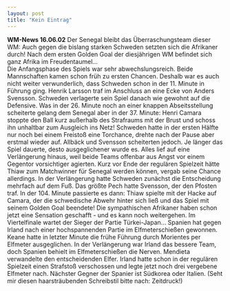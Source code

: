 ```yaml
---
layout: post
title: "Kein Eintrag"
---
```


**WM-News 16.06.02** Der Senegal bleibt das Überraschungsteam dieser WM: Auch gegen die bislang starken Schweden setzten sich die Afrikaner durch! Nach dem ersten Golden Goal der diesjährigen WM befindet sich ganz Afrika im Freudentaumel...  
Die Anfangsphase des Spiels war sehr abwechslungsreich. Beide Mannschaften kamen schon früh zu ersten Chancen. Deshalb war es auch nicht weiter verwunderlich, dass Schweden schon in der 11. Minute in Führung ging. Henrik Larsson traf im Anschluss an eine Ecke von Anders Svensson. Schweden verlagerte sein Spiel danach wie gewohnt auf die Defensive. Was in der 26. Minute noch an einer knappen Abseitsstellung scheiterte gelang dem Senegal aber in der 37. Minute: Henri Camara stoppte den Ball kurz außerhalb des Strafraums mit der Brust und schoss ihn unhaltbar zum Ausgleich ins Netz! Schweden hatte in der ersten Hälfte nur noch bei einem Freistoß eine Torchance, drehte nach der Pause aber erstmal wieder auf. Allbäck und Svensson scheiterten jedoch. Je länger das Spiel dauerte, desto ausgeglichener wurde es. Alles lief auf eine Verlängerung hinaus, weil beide Teams offenbar aus Angst vor einem Gegentor vorsichtiger agierten. Kurz vor Ende der regulären Spielzeit hätte Thiaw zum Matchwinner für Senegal werden können, vergab seine Chance allerdings. In der Verlängerung hatte Schweden zunächst die Entscheidung mehrfach auf dem Fuß. Das größte Pech hatte Svensson, der den Pfosten traf. In der 104. Minute passierte es dann: Thiaw spielte mit der Hacke auf Camara, der die schwedische Abwehr hinter sich ließ und das Spiel mit seinem Golden Goal beendete! Die sympathischen Afrikaner haben schon jetzt eine Sensation geschafft - und es kann noch weitergehen. Im Viertelfinale wartet der Sieger der Partie Türkei-Japan... Spanien hat gegen Irland nach einer hochspannenden Partie im Elfmeterschießen gewonnen. Keane hatte in letzter Minute die frühe Führung durch Morientes per Elfmeter ausgeglichen. In der Verlängerung war Irland das bessere Team, doch Spanien behielt im Elfmeterschießen die Nerven. Mendieta verwandelte den entscheidenden Elfer. Irland hatte schon in der regulären Spielzeit einen Strafstoß verschossen und legte jetzt noch drei vergebene Elfmeter nach. Nächster Gegner der Spanier ist Südkorea oder Italien. (Seht mir diesen haarsträubenden Schreibstil bitte nach: Zeitdruck!)
